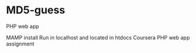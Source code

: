 # MD5-guess
PHP web app

MAMP install
Run in localhost and located in htdocs
Coursera PHP web app assignment
